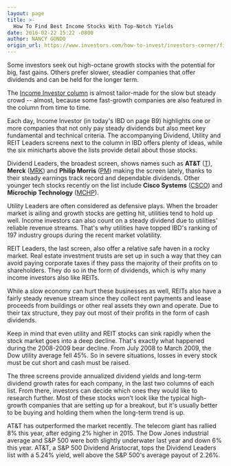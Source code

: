 ```yaml
---
layout: page
title: >-
  How To Find Best Income Stocks With Top-Notch Yields
date: 2016-02-22 15:22 -0800
author: NANCY GONDO
origin_url: https://www.investors.com/how-to-invest/investors-corner/find-the-best-income-stocks-for-further-review/
---
```


Some investors seek out high-octane growth stocks with the potential for big, fast gains. Others prefer slower, steadier companies that offer dividends and can be held for the longer term.

The [Income Investor column](https://www.investors.com/category/stock-lists/the-income-investor/) is almost tailor-made for the slow but steady crowd -- almost, because some fast-growth companies are also featured in the column from time to time.

Each day, Income Investor (in today's IBD on page B9) highlights one or more companies that not only pay steady dividends but also meet key fundamental and technical criteria. The accompanying Dividend, Utility and REIT Leaders screens next to the column in IBD offers plenty of ideas, while the six minicharts above the lists provide detail about those stocks.

Dividend Leaders, the broadest screen, shows names such as **AT&T** ([T](https://research.investors.com/quote.aspx?symbol=T)), **Merck** ([MRK](https://research.investors.com/quote.aspx?symbol=MRK)) and **Philip Morris** ([PM](https://research.investors.com/quote.aspx?symbol=PM)) making the screen lately, thanks to their steady earnings track record and dependable dividends. Other younger tech stocks recently on the list include **Cisco Systems** ([CSCO](https://research.investors.com/quote.aspx?symbol=CSCO)) and **Microchip Technology** ([MCHP](https://research.investors.com/quote.aspx?symbol=MCHP)).

Utility Leaders are often considered as defensive plays. When the broader market is ailing and growth stocks are getting hit, utilities tend to hold up well. Income investors can also count on a steady dividend due to utilities' reliable revenue streams. That's why utilities have topped IBD's ranking of 197 industry groups during the recent market volatility.

REIT Leaders, the last screen, also offer a relative safe haven in a rocky market. Real estate investment trusts are set up in such a way that they can avoid paying corporate taxes if they pass the majority of their profits on to shareholders. They do so in the form of dividends, which is why many income investors also like REITs.

While a slow economy can hurt these businesses as well, REITs also have a fairly steady revenue stream since they collect rent payments and lease proceeds from buildings or other real assets they own and operate. Due to their tax structure, they pay out most of their profits in the form of cash dividends.

Keep in mind that even utility and REIT stocks can sink rapidly when the stock market goes into a deep decline. That's exactly what happened during the 2008-2009 bear decline. From July 2008 to March 2009, the Dow utility average fell 45%. So in severe situations, losses in every stock must be cut short and cash must be raised.

The three screens provide annualized dividend yields and long-term dividend growth rates for each company, in the last two columns of each list. From there, investors can decide which ones they would like to research further. Most of these stocks won't look like the typical high-growth companies that are setting up for a breakout, but it's usually better to be buying and holding them when the long-term trend is up.

AT&T has outperformed the market recently. The telecom giant has rallied 8% this year, after edging 2% higher in 2015. The Dow Jones industrial average and S&P 500 were both slightly underwater last year and down 6% this year. AT&T, a S&P 500 Dividend Aristocrat, tops the Dividend Leaders list with a 5.24% yield, well above the S&P 500's average payout of 2.26%.

